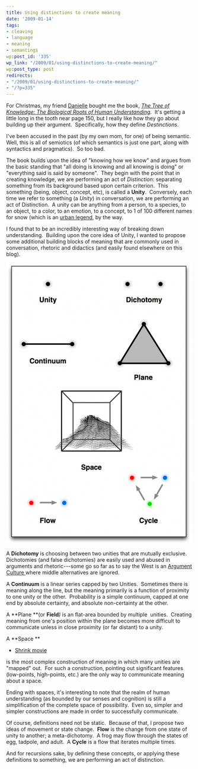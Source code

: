 ```yaml
---
title: Using distinctions to create meaning
date: '2009-01-14'
tags:
- cleaving
- language
- meaning
- semantings
wp:post_id: '335'
wp_link: "/2009/01/using-distinctions-to-create-meaning/"
wp:post_type: post
redirects:
- "/2009/01/using-distinctions-to-create-meaning/"
- "/?p=335"
---
```


For Christmas, my friend [Danielle](http://verdesmoke.com) bought me the book, [_The Tree of Knowledge: The Biological Roots of Human Understanding_](http://www.amazon.com/Tree-Knowledge-Humberto-R-Maturana/dp/0877736421?tag=particculturf-20).  It's getting a little long in the tooth near page 150, but I really like how they go about building up their argument.  Specifically, how they define _Destinctions_.

I've been accused in the past (by my own mom, for one) of being semantic.  Well, this is all of semiotics (of which semantics is just one part, along with syntactics and pragmatics).  So too bad.

The book builds upon the idea of "knowing how we know" and argues from the basic standing that "all doing is knowing and all knowing is doing" or "everything said is said by someone".  They begin with the point that in creating knowledge, we are performing an act of _Distinction_: separating something from its background based upon certain criterion.  This something (being, object, concept, etc), is called a **Unity**.  Conversely, each time we refer to something (a _Unity_) in conversation, we are performing an act of Distinction.  A unity can be anything from a person, to a species, to an object, to a color, to an emotion, to a concept, to 1 of 100 different names for snow (which is an [urban legend](http://en.wikipedia.org/wiki/Eskimo_words_for_snow), by the way.

I found that to be an incredibly interesting way of breaking down understanding.  Building upon the core idea of Unity, I wanted to propose some additional building blocks of meaning that are commonly used in conversation, rhetoric and didactics (and easily found elsewhere on this blog).

![Making Meaning](2009-01-14-Using-distinctions-to-create-meaning/making-meaning-500x756.png "Making Meaning")

A **Dichotomy** is choosing between two unities that are mutually exclusive.  Dichotomies (and false dichotomies) are easily used and abused in arguments and rhetoric---some go so far as to say the West is an [Argument Culture ](http://www.amazon.com/Argument-Culture-Stopping-Americas-Words/dp/0345407512?tag=particculturf-20)where middle alternatives are ignored.

A **Continuum** is a linear series capped by two Unities.  Sometimes there is meaning along the line, but the meaning primarily is a function of proximity to one unity or the other.  Probability is a simple continuum, capped at one end by absolute certainty, and absolute non-certainty at the other.

A **Plane **(or **Field**_)_ is an flat-area bounded by multiple  unities.  Creating meaning from one's position within the plane becomes more difficult to communicate unless in close proximity (or far distant) to a unity.

A **Space **

- [Shrink movie](http://utero.pe/?shrink)

is the most complex construction of meaning in which many unities are "mapped" out.  For such a construction, pointing out significant features (low-points, high-points, etc.) are the only way to communicate meaning about a space.

Ending with spaces, it's interesting to note that the realm of human understanding (as bounded by our senses and cognition) is still a simplification of the complete space of possibility.  Even so, simpler and simpler constructions are made in order to successfully communicate.

Of course, definitions need not be static.  Because of that, I propose two ideas of movement or state change.  **Flow** is the change from one state of unity to another; a meta-dichotomy.  A frog may flow through the states of egg, tadpole, and adult.  A **Cycle** is a flow that iterates multiple times.

And for recursions sake, by defining these concepts, or applying these definitions to something, we are performing an act of distinction.
